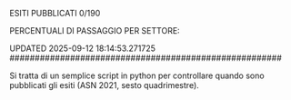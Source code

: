 ESITI PUBBLICATI 0/190 

PERCENTUALI DI PASSAGGIO PER SETTORE:

UPDATED 2025-09-12 18:14:53.271725
###################################################### 

Si tratta di un semplice script in python per controllare quando sono pubblicati gli esiti (ASN 2021, sesto quadrimestre).

